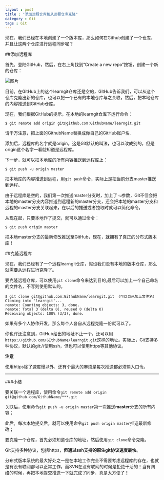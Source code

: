```yaml
---
layout : post
title : "添加远程仓库和从远程仓库克隆"
category : Git
tags : Git
---
```

现在，我们已经在本地创建了一个版本库，那么如何在Github创建了一个仓库，并且让这两个仓库进行远程同步呢？

##添加远程库

首先，登陆GitHub，然后，在右上角找到“Create a new repo”按钮，创建一个新的仓库：

<!--more-->

![图片](http://ww4.sinaimg.cn/mw690/bd5a4d63gw1ehocqkjinqj20rl0elack.jpg)

目前，在GitHub上的这个learngit仓库还是空的，GitHub告诉我们，可以从这个仓库克隆出新的仓库，也可以把一个已有的本地仓库与之关联，然后，把本地仓库的内容推送到GitHub仓库。

现在，我们根据GitHub的提示，在本地的learngit仓库下运行命令：

	$ git remote add origin git@github.com:GithubName/learngit.git

请千万注意，把上面的GithubName替换成你自己的GitHub账户名.

添加后，远程库的名字就是origin，这是Git默认的叫法，也可以改成别的，但是origin这个名字一看就知道是远程库。

下一步，就可以把本地库的所有内容推送到远程库上：

	$ git push -u origin master

把本地库的内容推送到远程，用`git push`命令，实际上是把当前分支master推送到远程。

由于远程库是空的，我们第一次推送master分支时，加上了`-u`参数，Git不但会把本地的master分支内容推送到远程新的master分支，还会把本地的master分支和远程的master分支关联起来，在以后的推送或者拉取时就可以简化命令。

从现在起，只要本地作了提交，就可以通过命令：

	$ git push origin master

把本地master分支的最新修改推送至GitHub，现在，就拥有了真正的分布式版本库！

##克隆远程库

现在，我们已经有了一个远程learngit仓库，假设我们没有本地的版本仓库，那么就需要从远程进行克隆了。

要克隆远程仓库，可以使用`git clone`命令来达到目的,最后可以加上一个自己命名的文件名，不写则使用默认的。

	$ git clone git@github.com:GithubName/learngit.git （可以自己加上文件名）
	Cloning into 'learngit'...
	remote: Counting objects: 3, done.
	remote: Total 3 (delta 0), reused 0 (delta 0)
	Receiving objects: 100% (3/3), done.

如果有多个人协作开发，那么每个人各自从远程克隆一份就可以了。

你也许还注意到，GitHub给出的地址不止一个，还可以用`https://github.com/GIthubName/learngit.git`这样的地址。实际上，Git支持多种协议，默认的git://使用ssh，但也可以使用https等其他协议。

**注意**

使用https除了速度慢以外，还有个最大的麻烦是每次推送都必须输入口令。

---

###小结

要关联一个远程库，使用命令`git remote add origin git@github.com/GithubName/***.git`

关联后，使用命令`git push -u origin master`第一次推送**master**分支的所有内容；

此后，每次本地提交后，就可以使用命令`git push origin master`推送最新修改；

要克隆一个仓库，首先必须知道仓库的地址，然后使用`git clone`命令克隆。

Git支持多种协议，包括https，**但通过ssh支持的原生git协议速度最快**。

分布式版本系统的最大好处之一是在本地工作完全不需要考虑远程库的存在，也就是有没有联网都可以正常工作，而SVN在没有联网的时候是拒绝干活的！当有网络的时候，再把本地提交推送一下就完成了同步，真是太方便了！




